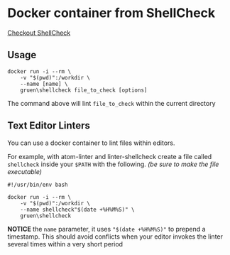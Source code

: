 # Docker container from ShellCheck

[Checkout ShellCheck](https://github.com/koalaman/shellcheck)

## Usage

```shell
docker run -i --rm \
    -v "$(pwd)":/workdir \
    --name [name] \
    gruen\shellcheck file_to_check [options]
```

The command above will lint ```file_to_check``` within the current directory

## Text Editor Linters

You can use a docker container to lint files within editors.

For example, with atom-linter and linter-shellcheck create a file called
```shellcheck``` inside your ```$PATH``` with the following. _(be sure
to make the file executable)_

```shell
#!/usr/bin/env bash

docker run -i --rm \
    -v "$(pwd)":/workdir \
    --name shellcheck"$(date +%H%M%S)" \
    gruen\shellcheck
```

__NOTICE__ the ```name``` parameter, it uses ```"$(date +%H%M%S)"``` to prepend
a timestamp. This should avoid conflicts when your editor invokes the linter
several times within a very short period
